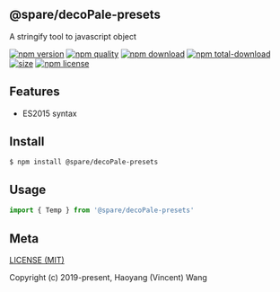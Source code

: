## @spare/decoPale-presets
A stringify tool to javascript object

[![npm version][npm-image]][npm-url]
[![npm quality][quality-image]][quality-url]
[![npm download][download-image]][npm-url]
[![npm total-download][total-download-image]][npm-url]
[![size][size]][size-url]
[![npm license][license-image]][npm-url]

## Features

- ES2015 syntax

## Install
```console
$ npm install @spare/decoPale-presets
```

## Usage
```js
import { Temp } from '@spare/decoPale-presets'
```

## Meta
[LICENSE (MIT)](/LICENSE)

Copyright (c) 2019-present, Haoyang (Vincent) Wang

[//]: <> (Shields)
[npm-image]: https://img.shields.io/npm/v/@spare/deco-presets.svg?style=flat-square
[quality-image]: http://npm.packagequality.com/shield/@spare/deco-presets.svg?style=flat-square
[download-image]: https://img.shields.io/npm/dm/@spare/deco-presets.svg?style=flat-square
[total-download-image]:https://img.shields.io/npm/dt/@spare/deco-presets.svg?style=flat-square
[license-image]: https://img.shields.io/npm/l/@spare/deco-presets.svg?style=flat-square
[commit-image]: https://img.shields.io/github/commit-activity/y/hoyeungw/spare?style=flat-square
[size]: https://flat.badgen.net/packagephobia/install/@spare/deco-presets

[//]: <> (Link)
[npm-url]: https://npmjs.org/package/@spare/deco-presets
[quality-url]: http://packagequality.com/#?package=@spare/deco-presets
[size-url]: https://packagephobia.now.sh/result?p=@spare/deco-presets
